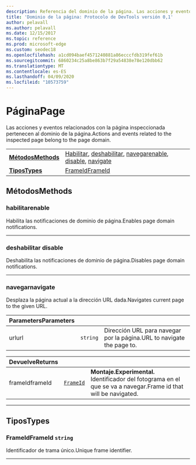 ```yaml
---
description: Referencia del dominio de la página. Las acciones y eventos relacionados con la página inspeccionada pertenecen al dominio de la página.
title: 'Dominio de la página: Protocolo de DevTools versión 0,1'
author: pelavall
ms.author: pelavall
ms.date: 12/15/2017
ms.topic: reference
ms.prod: microsoft-edge
ms.custom: seodec18
ms.openlocfilehash: a1cd094baef4571240881a86ecccfdb319fef61b
ms.sourcegitcommit: 6860234c25a8be863b7f29a54838e78e120dbb62
ms.translationtype: MT
ms.contentlocale: es-ES
ms.lasthandoff: 04/09/2020
ms.locfileid: "10573759"
---
```

# <span data-ttu-id="eff06-104">Página</span><span class="sxs-lookup"><span data-stu-id="eff06-104">Page</span></span>
<span data-ttu-id="eff06-105">Las acciones y eventos relacionados con la página inspeccionada pertenecen al dominio de la página.</span><span class="sxs-lookup"><span data-stu-id="eff06-105">Actions and events related to the inspected page belong to the page domain.</span></span>

| | |
|-|-|
| [**<span data-ttu-id="eff06-106">Métodos</span><span class="sxs-lookup"><span data-stu-id="eff06-106">Methods</span></span>**](#methods) | <span data-ttu-id="eff06-107">[Habilitar](#enable), [deshabilitar](#disable), [navegar](#navigate)</span><span class="sxs-lookup"><span data-stu-id="eff06-107">[enable](#enable), [disable](#disable), [navigate](#navigate)</span></span> |
| [**<span data-ttu-id="eff06-108">Tipos</span><span class="sxs-lookup"><span data-stu-id="eff06-108">Types</span></span>**](#types) | [<span data-ttu-id="eff06-109">FrameId</span><span class="sxs-lookup"><span data-stu-id="eff06-109">FrameId</span></span>](#frameid) |
## <span data-ttu-id="eff06-110">Métodos</span><span class="sxs-lookup"><span data-stu-id="eff06-110">Methods</span></span>

### <span data-ttu-id="eff06-111">habilitar</span><span class="sxs-lookup"><span data-stu-id="eff06-111">enable</span></span>
<span data-ttu-id="eff06-112">Habilita las notificaciones de dominio de página.</span><span class="sxs-lookup"><span data-stu-id="eff06-112">Enables page domain notifications.</span></span>


---

### <span data-ttu-id="eff06-113">deshabilitar </span><span class="sxs-lookup"><span data-stu-id="eff06-113">disable</span></span>
<span data-ttu-id="eff06-114">Deshabilita las notificaciones de dominio de página.</span><span class="sxs-lookup"><span data-stu-id="eff06-114">Disables page domain notifications.</span></span>


---

### <span data-ttu-id="eff06-115">navegar</span><span class="sxs-lookup"><span data-stu-id="eff06-115">navigate</span></span>
<span data-ttu-id="eff06-116">Desplaza la página actual a la dirección URL dada.</span><span class="sxs-lookup"><span data-stu-id="eff06-116">Navigates current page to the given URL.</span></span>

<table>
    <thead>
        <tr>
            <th><span data-ttu-id="eff06-117">Parameters</span><span class="sxs-lookup"><span data-stu-id="eff06-117">Parameters</span></span></th>
            <th></th>
            <th></th>
        </tr>
    </thead>
    <tbody>
        <tr>
            <td><span data-ttu-id="eff06-118">url</span><span class="sxs-lookup"><span data-stu-id="eff06-118">url</span></span></td>
            <td><code class="flyout">string</code></td>
            <td><span data-ttu-id="eff06-119">Dirección URL para navegar por la página.</span><span class="sxs-lookup"><span data-stu-id="eff06-119">URL to navigate the page to.</span></span></td>
        </tr>
    </tbody>
</table>
<table>
    <thead>
        <tr>
            <th><span data-ttu-id="eff06-120">Devuelve</span><span class="sxs-lookup"><span data-stu-id="eff06-120">Returns</span></span></th>
            <th></th>
            <th></th>
        </tr>
    </thead>
    <tbody>
        <tr>
            <td><span data-ttu-id="eff06-121">frameId</span><span class="sxs-lookup"><span data-stu-id="eff06-121">frameId</span></span></td>
            <td><a href="#frameid"><code class="flyout">FrameId</code></a></td>
            <td><span><b><span data-ttu-id="eff06-122">Montaje.</span><span class="sxs-lookup"><span data-stu-id="eff06-122">Experimental.</span></span> </b></span><span data-ttu-id="eff06-123">Identificador del fotograma en el que se va a navegar.</span><span class="sxs-lookup"><span data-stu-id="eff06-123">Frame id that will be navigated.</span></span></td>
        </tr>
    </tbody>
</table>

---

## <span data-ttu-id="eff06-124">Tipos</span><span class="sxs-lookup"><span data-stu-id="eff06-124">Types</span></span>

### <a name="frameid"></a> <span data-ttu-id="eff06-125">FrameId</span><span class="sxs-lookup"><span data-stu-id="eff06-125">FrameId</span></span> `string`

<span data-ttu-id="eff06-126">Identificador de trama único.</span><span class="sxs-lookup"><span data-stu-id="eff06-126">Unique frame identifier.</span></span>


---

